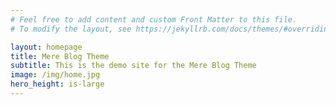 ```yaml
---
# Feel free to add content and custom Front Matter to this file.
# To modify the layout, see https://jekyllrb.com/docs/themes/#overriding-theme-defaults

layout: homepage
title: Mere Blog Theme
subtitle: This is the demo site for the Mere Blog Theme
image: /img/home.jpg
hero_height: is-large
---
```

